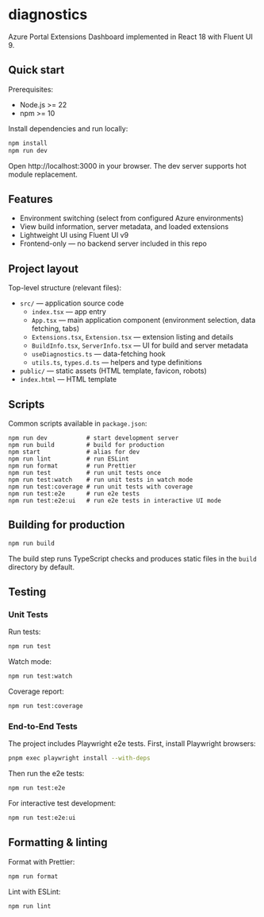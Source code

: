 # diagnostics

Azure Portal Extensions Dashboard implemented in React 18 with Fluent UI 9.

## Quick start

Prerequisites:

- Node.js >= 22
- npm >= 10

Install dependencies and run locally:

```bash
npm install
npm run dev
```

Open http://localhost:3000 in your browser. The dev server supports hot module replacement.

## Features

- Environment switching (select from configured Azure environments)
- View build information, server metadata, and loaded extensions
- Lightweight UI using Fluent UI v9
- Frontend-only — no backend server included in this repo

## Project layout

Top-level structure (relevant files):

- `src/` — application source code
  - `index.tsx` — app entry
  - `App.tsx` — main application component (environment selection, data fetching, tabs)
  - `Extensions.tsx`, `Extension.tsx` — extension listing and details
  - `BuildInfo.tsx`, `ServerInfo.tsx` — UI for build and server metadata
  - `useDiagnostics.ts` — data-fetching hook
  - `utils.ts`, `types.d.ts` — helpers and type definitions
- `public/` — static assets (HTML template, favicon, robots)
- `index.html` — HTML template

## Scripts

Common scripts available in `package.json`:

```text
npm run dev           # start development server
npm run build         # build for production
npm start             # alias for dev
npm run lint          # run ESLint
npm run format        # run Prettier
npm run test          # run unit tests once
npm run test:watch    # run unit tests in watch mode
npm run test:coverage # run unit tests with coverage
npm run test:e2e      # run e2e tests
npm run test:e2e:ui   # run e2e tests in interactive UI mode
```

## Building for production

```bash
npm run build
```

The build step runs TypeScript checks and produces static files in the `build` directory by default.

## Testing

### Unit Tests

Run tests:

```bash
npm run test
```

Watch mode:

```bash
npm run test:watch
```

Coverage report:

```bash
npm run test:coverage
```

### End-to-End Tests

The project includes Playwright e2e tests. First, install Playwright browsers:

```bash
pnpm exec playwright install --with-deps
```

Then run the e2e tests:

```bash
npm run test:e2e
```

For interactive test development:

```bash
npm run test:e2e:ui
```

## Formatting & linting

Format with Prettier:

```bash
npm run format
```

Lint with ESLint:

```bash
npm run lint
```
